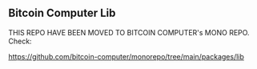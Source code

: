 <h2> Bitcoin Computer Lib </h2>

THIS REPO HAVE BEEN MOVED TO BITCOIN COMPUTER's MONO REPO. Check:

https://github.com/bitcoin-computer/monorepo/tree/main/packages/lib